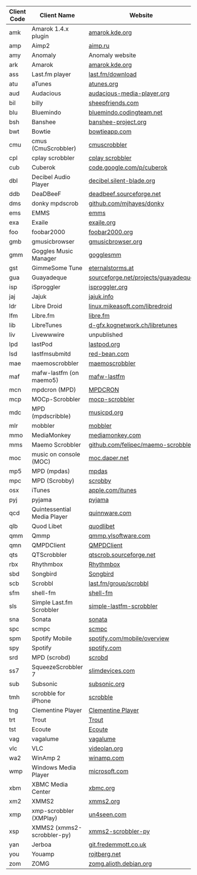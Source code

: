 | Client Code | Client Name                      | Website                                            | Libre.fm Supported? |
|-------------|-----------------------------------|----------------------------------------------------|---------------------|
| amk         | Amarok 1.4.x plugin               | [amarok.kde.org](http://amarok.kde.org/)            | Y                   |
| amp         | Aimp2                            | [aimp.ru](http://www.aimp.ru/)                      | N                   |
| amy         | Anomaly                          | Anomaly website                                    | Y                   |
| ark         | Amarok                           | [amarok.kde.org](http://amarok.kde.org/)            | Y                   |
| ass         | Last.fm player                   | [last.fm/download](http://www.last.fm/download)     | Y                   |
| atu         | aTunes                           | [atunes.org](http://www.atunes.org/)                | Y                   |
| aud         | Audacious                        | [audacious-media-player.org](http://audacious-media-player.org/) | Y           |
| bil         | billy                            | [sheepfriends.com](http://www.sheepfriends.com/?page=billy) | N               |
| blu         | Bluemindo                        | [bluemindo.codingteam.net](http://bluemindo.codingteam.net/) | Y           |
| bsh         | Banshee                          | [banshee-project.org](http://banshee-project.org/)  | Y                   |
| bwt         | Bowtie                           | [bowtieapp.com](http://www.bowtieapp.com/)          | N                   |
| cmu         | cmus (CmuScrobbler)              | [cmuscrobbler](http://n.ethz.ch/%7edflatz/cmuscrobbler/) | Y           |
| cpl         | cplay scrobbler                  | [cplay scrobbler](http://sebi.tla.ro/cplay_scrobbler) | Y               |
| cub         | Cuberok                          | [code.google.com/p/cuberok](http://code.google.com/p/cuberok/) | Y           |
| dbl         | Decibel Audio Player             | [decibel.silent-blade.org](http://decibel.silent-blade.org/) | Y           |
| ddb         | DeaDBeeF                         | [deadbeef.sourceforge.net](http://deadbeef.sourceforge.net/) | Y           |
| dms         | donky mpdscrob                   | [github.com/mjhayes/donky](http://github.com/mjhayes/donky/tree/master) | Y   |
| ems         | EMMS                             | [emms](http://www.gnu.org/software/emms/)           | Y                   |
| exa         | Exaile                           | [exaile.org](http://www.exaile.org/)                | Y                   |
| foo         | foobar2000                       | [foobar2000.org](http://www.foobar2000.org/)        | N                   |
| gmb         | gmusicbrowser                    | [gmusicbrowser.org](http://gmusicbrowser.org/)      | Y                   |
| gmm         | Goggles Music Manager            | [gogglesmm](http://code.google.com/p/gogglesmm/)    | Y                   |
| gst         | GimmeSome Tune                   | [eternalstorms.at](http://www.eternalstorms.at/gimmesometune/) | N           |
| gua         | Guayadeque                       | [sourceforge.net/projects/guayadeque](http://sourceforge.net/projects/guayadeque/) | Y |
| isp         | iSproggler                       | [isproggler.org](http://www.isproggler.org/)        | N                   |
| jaj         | Jajuk                            | [jajuk.info](http://jajuk.info/)                    | Y                   |
| ldr         | Libre Droid                      | [linux.mikeasoft.com/libredroid](http://linux.mikeasoft.com/libredroid) | Y |
| lfm         | Libre.fm                         | [libre.fm](http://libre.fm)                         | Y                   |
| lib         | LibreTunes                       | [d-gfx.kognetwork.ch/libretunes](http://d-gfx.kognetwork.ch/libretunes) | N |
| liv         | Livewwwire                       | unpublished                                         | N                   |
| lpd         | lastPod                          | [lastpod.org](http://www.lastpod.org/)              | Y                   |
| lsd         | lastfmsubmitd                    | [red-bean.com](http://www.red-bean.com/decklin/lastfmsubmitd/) | Y           |
| mae         | maemoscrobbler                   | [maemoscrobbler](https://garage.maemo.org/projects/maemoscrobbler) | Y       |
| maf         | mafw-lastfm (on maemo5)          | [mafw-lastfm](https://garage.maemo.org/projects/mafw-lastfm) | Y           |
| mcn         | mpdcron (MPD)                    | [MPDCRON](http://mpd.wikia.com/wiki/Client:MPDCRON) | Y                   |
| mcp         | MOCp-Scrobbler                   | [mocp-scrobbler](http://github.com/fluxid/mocp-scrobbler) | N               |
| mdc         | MPD (mpdscribble)                | [musicpd.org](http://musicpd.org/)                  | Y                   |
| mlr         | mobbler                          | [mobbler](http://code.google.com/p/mobbler/)        | Y                   |
| mmo         | MediaMonkey                      | [mediamonkey.com](http://www.mediamonkey.com/)      | N                   |
| mms         | Maemo Scrobbler                  | [github.com/felipec/maemo-scrobbler](http://github.com/felipec/maemo-scrobbler) | Y |
| moc         | music on console (MOC)           | [moc.daper.net](http://moc.daper.net/)              | Y                   |
| mp5         | MPD (mpdas)                      | [mpdas](http://50hz.ws/mpdas/)                      | Y                   |
| mpc         | MPD (Scrobby)                    | [scrobby](http://unkart.ovh.org/scrobby/)           | Y                   |
| osx         | iTunes                           | [apple.com/itunes](http://www.apple.com/itunes/)    | N                   |
| pyj         | pyjama                           | [pyjama](https://launchpad.net/pyjama)              | Y                   |
| qcd         | Quintessential Media Player       | [quinnware.com](http://www.quinnware.com/)          | N                   |
| qlb         | Quod Libet                       | [quodlibet](http://code.google.com/p/quodlibet/)    | Y                   |
| qmm         | Qmmp                             | [qmmp.ylsoftware.com](http://qmmp.ylsoftware.com/index_en.php) | Y           |
| qmn         | QMPDClient                       | [QMPDClient](http://bitcheese.net/wiki/QMPDClient)  | Y                   |
| qts         | QTScrobbler                      | [qtscrob.sourceforge.net](http://qtscrob.sourceforge.net/) | Y           |
| rbx         | Rhythmbox                        | [Rhythmbox](http://projects.gnome.org/rhythmbox/)   | Y                   |
| sbd         | Songbird                         | [Songbird](http://www.getsongbird.com/)             | Y                   |
| scb         | Scrobbl                          | [last.fm/group/scrobbl](http://www.last.fm/group/scrobbl) | Y               |
| sfm         | shell-fm                         | [shell-fm](http://nex.scrapping.cc/shell-fm/)       | Y                   |
| sls         | Simple Last.fm Scrobbler         | [simple-lastfm-scrobbler](http://code.google.com/p/a-simple-lastfm-scrobbler/) | Y |
| sna         | Sonata                           | [sonata](http://sonata.berlios.de/)                 | Y                   |
| spc         | scmpc                            | [scmpc](http://ngls.zakx.de/scmpc/)                 | Y                   |
| spm         | Spotify Mobile                   | [spotify.com/mobile/overview](http://www.spotify.com/uk/mobile/overview/) | N |
| spy         | Spotify                          | [spotify.com](http://spotify.com/)                  | N                   |
| srd         | MPD (scrobd)                     | [scrobd](http://codingteam.net/project/scrobd)      | Y                   |
| ss7         | SqueezeScrobbler 7               | [slimdevices.com](http://www.slimdevices.com/pi_features.html) | Y           |
| sub         | Subsonic                         | [subsonic.org](http://www.subsonic.org)             | Y                   |
| tmh         | scrobble for iPhone              | [scrobble](http://www.nodomain.org/scrobble/)       | Y                   |
| tng         | Clementine Player                | [Clementine Player](http://code.google.com/p/clementine-player/) | Y       |
| trt         | Trout                            | [Trout](http://skwire.dcmembers.com/wb/pages/software/trout.php) | N         |
| tst         | Ecoute                           | [Ecoute](http://ecouteapp.com/)                     | N                   |
| vag         | vagalume                         | [vagalume](http://vagalume.igalia.com/)             | Y                   |
| vlc         | VLC                              | [videolan.org](http://videolan.org)                 | Y                   |
| wa2         | WinAmp 2                         | [winamp.com](http://www.winamp.com/)                | N                   |
| wmp         | Windows Media Player             | [microsoft.com](http://www.microsoft.com/windows/WindowsMedia/) | N       |
| xbm         | XBMC Media Center                | [xbmc.org](http://xbmc.org/)                        | Y                   |
| xm2         | XMMS2                            | [xmms2.org](http://www.xmms2.org/)                  | Y                   |
| xmp         | xmp-scrobbler (XMPlay)           | [un4seen.com](http://www.un4seen.com/forum/?topic=5398.0) | Y               |
| xsp         | XMMS2 (xmms2-scrobbler-py)       | [xmms2-scrobbler-py](http://code.google.com/p/xmms2-scrobbler-py/) | Y       |
| yan         | Jerboa                           | [git.fredemmott.co.uk](http://git.fredemmott.co.uk/?p=yanihp;a=summary) | Y   |
| you         | Youamp                           | [rojtberg.net](http://www.rojtberg.net/workspace/youamp/) | Y               |
| zom         | ZOMG                             | [zomg.alioth.debian.org](http://zomg.alioth.debian.org/) | Y               |

